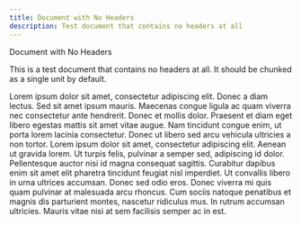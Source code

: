 ```yaml
---
title: Document with No Headers
description: Test document that contains no headers at all
---
```


Document with No Headers

This is a test document that contains no headers at all. It should be chunked as a single unit by default.

Lorem ipsum dolor sit amet, consectetur adipiscing elit. Donec a diam lectus. Sed sit amet ipsum mauris. 
Maecenas congue ligula ac quam viverra nec consectetur ante hendrerit. Donec et mollis dolor. 
Praesent et diam eget libero egestas mattis sit amet vitae augue. 
Nam tincidunt congue enim, ut porta lorem lacinia consectetur. 
Donec ut libero sed arcu vehicula ultricies a non tortor. 
Lorem ipsum dolor sit amet, consectetur adipiscing elit. 
Aenean ut gravida lorem. Ut turpis felis, pulvinar a semper sed, adipiscing id dolor. 
Pellentesque auctor nisi id magna consequat sagittis. 
Curabitur dapibus enim sit amet elit pharetra tincidunt feugiat nisl imperdiet. 
Ut convallis libero in urna ultrices accumsan. 
Donec sed odio eros. Donec viverra mi quis quam pulvinar at malesuada arcu rhoncus. 
Cum sociis natoque penatibus et magnis dis parturient montes, nascetur ridiculus mus. 
In rutrum accumsan ultricies. Mauris vitae nisi at sem facilisis semper ac in est.